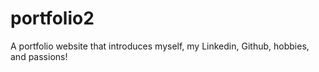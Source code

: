 # portfolio2

A portfolio website that introduces myself, my Linkedin, Github, hobbies, and passions!

